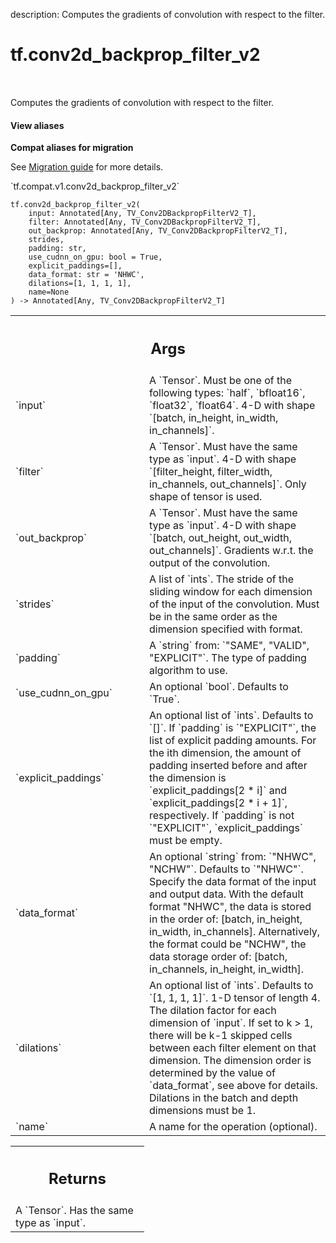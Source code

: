 description: Computes the gradients of convolution with respect to the filter.

<div itemscope itemtype="http://developers.google.com/ReferenceObject">
<meta itemprop="name" content="tf.conv2d_backprop_filter_v2" />
<meta itemprop="path" content="Stable" />
</div>

# tf.conv2d_backprop_filter_v2

<!-- Insert buttons and diff -->

<table class="tfo-notebook-buttons tfo-api nocontent" align="left">

</table>



Computes the gradients of convolution with respect to the filter.


<section class="expandable">
  <h4 class="showalways">View aliases</h4>
  <p>
<b>Compat aliases for migration</b>
<p>See
<a href="https://www.tensorflow.org/guide/migrate">Migration guide</a> for
more details.</p>
<p>`tf.compat.v1.conv2d_backprop_filter_v2`</p>
</p>
</section>

<pre class="devsite-click-to-copy prettyprint lang-py tfo-signature-link">
<code>tf.conv2d_backprop_filter_v2(
    input: Annotated[Any, TV_Conv2DBackpropFilterV2_T],
    filter: Annotated[Any, TV_Conv2DBackpropFilterV2_T],
    out_backprop: Annotated[Any, TV_Conv2DBackpropFilterV2_T],
    strides,
    padding: str,
    use_cudnn_on_gpu: bool = True,
    explicit_paddings=[],
    data_format: str = &#x27;NHWC&#x27;,
    dilations=[1, 1, 1, 1],
    name=None
) -> Annotated[Any, TV_Conv2DBackpropFilterV2_T]
</code></pre>



<!-- Placeholder for "Used in" -->


<!-- Tabular view -->
 <table class="responsive fixed orange">
<colgroup><col width="214px"><col></colgroup>
<tr><th colspan="2"><h2 class="add-link">Args</h2></th></tr>

<tr>
<td>
`input`<a id="input"></a>
</td>
<td>
A `Tensor`. Must be one of the following types: `half`, `bfloat16`, `float32`, `float64`.
4-D with shape `[batch, in_height, in_width, in_channels]`.
</td>
</tr><tr>
<td>
`filter`<a id="filter"></a>
</td>
<td>
A `Tensor`. Must have the same type as `input`.
4-D with shape `[filter_height, filter_width, in_channels, out_channels]`.
Only shape of tensor is used.
</td>
</tr><tr>
<td>
`out_backprop`<a id="out_backprop"></a>
</td>
<td>
A `Tensor`. Must have the same type as `input`.
4-D with shape `[batch, out_height, out_width, out_channels]`.
Gradients w.r.t. the output of the convolution.
</td>
</tr><tr>
<td>
`strides`<a id="strides"></a>
</td>
<td>
A list of `ints`.
The stride of the sliding window for each dimension of the input
of the convolution. Must be in the same order as the dimension specified with
format.
</td>
</tr><tr>
<td>
`padding`<a id="padding"></a>
</td>
<td>
A `string` from: `"SAME", "VALID", "EXPLICIT"`.
The type of padding algorithm to use.
</td>
</tr><tr>
<td>
`use_cudnn_on_gpu`<a id="use_cudnn_on_gpu"></a>
</td>
<td>
An optional `bool`. Defaults to `True`.
</td>
</tr><tr>
<td>
`explicit_paddings`<a id="explicit_paddings"></a>
</td>
<td>
An optional list of `ints`. Defaults to `[]`.
If `padding` is `"EXPLICIT"`, the list of explicit padding amounts. For the ith
dimension, the amount of padding inserted before and after the dimension is
`explicit_paddings[2 * i]` and `explicit_paddings[2 * i + 1]`, respectively. If
`padding` is not `"EXPLICIT"`, `explicit_paddings` must be empty.
</td>
</tr><tr>
<td>
`data_format`<a id="data_format"></a>
</td>
<td>
An optional `string` from: `"NHWC", "NCHW"`. Defaults to `"NHWC"`.
Specify the data format of the input and output data. With the
default format "NHWC", the data is stored in the order of:
    [batch, in_height, in_width, in_channels].
Alternatively, the format could be "NCHW", the data storage order of:
    [batch, in_channels, in_height, in_width].
</td>
</tr><tr>
<td>
`dilations`<a id="dilations"></a>
</td>
<td>
An optional list of `ints`. Defaults to `[1, 1, 1, 1]`.
1-D tensor of length 4.  The dilation factor for each dimension of
`input`. If set to k > 1, there will be k-1 skipped cells between each filter
element on that dimension. The dimension order is determined by the value of
`data_format`, see above for details. Dilations in the batch and depth
dimensions must be 1.
</td>
</tr><tr>
<td>
`name`<a id="name"></a>
</td>
<td>
A name for the operation (optional).
</td>
</tr>
</table>



<!-- Tabular view -->
 <table class="responsive fixed orange">
<colgroup><col width="214px"><col></colgroup>
<tr><th colspan="2"><h2 class="add-link">Returns</h2></th></tr>
<tr class="alt">
<td colspan="2">
A `Tensor`. Has the same type as `input`.
</td>
</tr>

</table>

